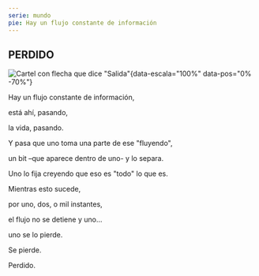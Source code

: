 ```yaml
---
serie: mundo
pie: Hay un flujo constante de información
---
```


## PERDIDO

![Cartel con flecha que dice "Salida"](/foto/wp-impecables-palabras.webp){data-escala="100%" data-pos="0% -70%"}

Hay un flujo constante de información,

está ahí, pasando,

la vida, pasando.

Y pasa que uno toma una parte de ese "fluyendo",

un bit –que aparece dentro de uno- y lo separa.

Uno lo fija creyendo que eso es "todo" lo que es.

Mientras esto sucede,

por uno, dos, o mil instantes,

el flujo no se detiene y uno…

uno se lo pierde.

Se pierde.

Perdido.

